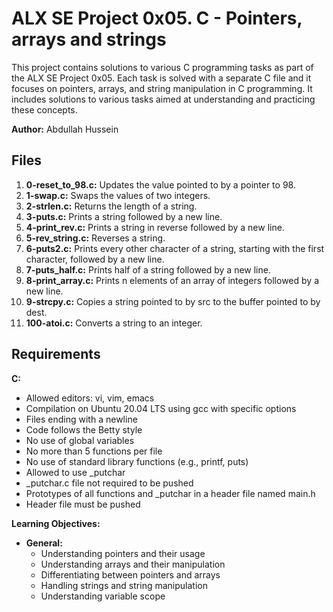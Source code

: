 # ALX SE Project 0x05. C - Pointers, arrays and strings

This project contains solutions to various C programming tasks as part of the ALX SE Project 0x05. Each task is solved with a separate C file and it
focuses on pointers, arrays, and string manipulation in C programming. It includes solutions to various tasks aimed at understanding and practicing these concepts.

**Author:** Abdullah Hussein

## Files

1. **0-reset_to_98.c:** Updates the value pointed to by a pointer to 98.
2. **1-swap.c:** Swaps the values of two integers.
3. **2-strlen.c:** Returns the length of a string.
4. **3-puts.c:** Prints a string followed by a new line.
5. **4-print_rev.c:** Prints a string in reverse followed by a new line.
6. **5-rev_string.c:** Reverses a string.
7. **6-puts2.c:** Prints every other character of a string, starting with the first character, followed by a new line.
8. **7-puts_half.c:** Prints half of a string followed by a new line.
9. **8-print_array.c:** Prints n elements of an array of integers followed by a new line.
10. **9-strcpy.c:** Copies a string pointed to by src to the buffer pointed to by dest.
11. **100-atoi.c:** Converts a string to an integer.

## Requirements

**C:**
- Allowed editors: vi, vim, emacs
- Compilation on Ubuntu 20.04 LTS using gcc with specific options
- Files ending with a newline
- Code follows the Betty style
- No use of global variables
- No more than 5 functions per file
- No use of standard library functions (e.g., printf, puts)
- Allowed to use _putchar
- _putchar.c file not required to be pushed
- Prototypes of all functions and _putchar in a header file named main.h
- Header file must be pushed

**Learning Objectives:**
- **General:**
  - Understanding pointers and their usage
  - Understanding arrays and their manipulation
  - Differentiating between pointers and arrays
  - Handling strings and string manipulation
  - Understanding variable scope

